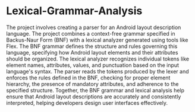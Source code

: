 # Lexical-Grammar-Analysis
The project involves creating a parser for an Android layout description language. The project combines a context-free grammar specified in Backus-Naur Form (BNF) with a lexical analyzer generated using tools like Flex. The BNF grammar defines the structure and rules governing this language, specifying how Android layout elements and their attributes should be organized. The lexical analyzer recognizes individual tokens like element names, attributes, values, and punctuation based on the input language's syntax. The parser reads the tokens produced by the lexer and enforces the rules defined in the BNF, checking for proper element hierarchy, the presence of mandatory attributes, and adherence to the specified structure. Together, the BNF grammar and lexical analysis help ensure that Android layout descriptions are accurately and consistently interpreted, helping developers design user interfaces effectively. 
